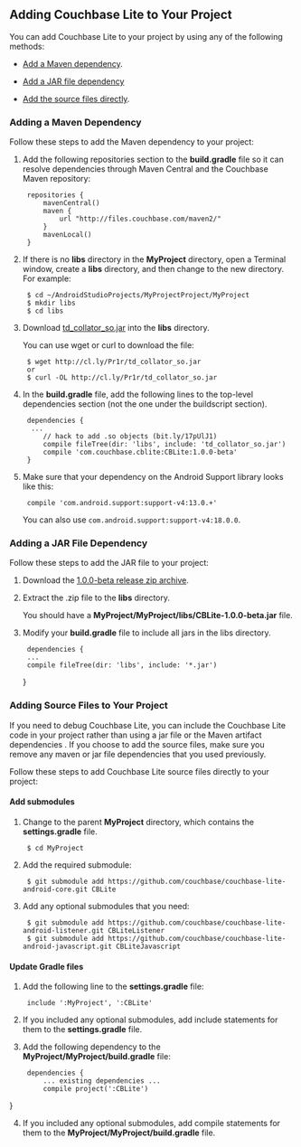 ## Adding Couchbase Lite to Your Project

You can add Couchbase Lite to your project by using any of the following methods:

* [Add a Maven dependency](#adding-a-maven-dependency).

* [Add a JAR file dependency](#adding-a-jar-file-dependency)

* [Add the source files directly](#adding-source-files-to-your-project).


### Adding a Maven Dependency

Follow these steps to add the Maven dependency to your project:

1. Add the following repositories section to the **build.gradle** file so it can resolve dependencies through Maven Central and the Couchbase Maven repository:

		repositories {
		    mavenCentral()
		    maven {
		        url "http://files.couchbase.com/maven2/"
		    }
		    mavenLocal()
		}


2. If there is no **libs** directory in the **MyProject** directory, open a Terminal window, create a **libs** directory, and then change to the new directory. For example:

		
		$ cd ~/AndroidStudioProjects/MyProjectProject/MyProject
		$ mkdir libs
		$ cd libs


3. Download [td_collator_so.jar](http://cl.ly/Pr1r/td_collator_so.jar) into the **libs** directory.  

	You can use wget or curl to download the file:
	

		$ wget http://cl.ly/Pr1r/td_collator_so.jar
		or
		$ curl -OL http://cl.ly/Pr1r/td_collator_so.jar


4. In the **build.gradle** file, add the following lines to the top-level dependencies section (not the one under the buildscript section).


		dependencies {
		 ...
			// hack to add .so objects (bit.ly/17pUlJ1)
			compile fileTree(dir: 'libs', include: 'td_collator_so.jar')  
			compile 'com.couchbase.cblite:CBLite:1.0.0-beta'
		}


5. Make sure that your dependency on the Android Support library looks like this:

		compile 'com.android.support:support-v4:13.0.+'

	You can also use `com.android.support:support-v4:18.0.0`.


### Adding a JAR File Dependency

Follow these steps to add the JAR file to your project:

1. Download the [1.0.0-beta release zip archive](http://qa.hq.northscale.net/job/build_cblite_android-artifacts/lastSuccessfulBuild/artifact/couchbase-lite-android/CouchbaseLiteProject/zip_release_archive.zip).

2. Extract the .zip file to the **libs** directory.

	You should have a **MyProject/MyProject/libs/CBLite-1.0.0-beta.jar** file.

3. Modify your **build.gradle** file to include all jars in the libs directory.

		dependencies {
	    ...
	    compile fileTree(dir: 'libs', include: '*.jar')
	}

### Adding Source Files to Your Project
If you need to debug Couchbase Lite, you can include the Couchbase Lite code in your project rather than using a jar file or the Maven artifact dependencies . If you choose to  add the source files, make sure you remove any maven or jar file dependencies that you used previously.

Follow these steps to add Couchbase Lite source files directly to your project:

#### Add submodules

1. Change to the parent **MyProject** directory, which contains the **settings.gradle** file.

		$ cd MyProject 

2. Add the required submodule:


		$ git submodule add https://github.com/couchbase/couchbase-lite-android-core.git CBLite


3. Add any optional submodules that you need:

		$ git submodule add https://github.com/couchbase/couchbase-lite-android-listener.git CBLiteListener
		$ git submodule add https://github.com/couchbase/couchbase-lite-android-javascript.git CBLiteJavascript


#### Update Gradle files

1. Add the following line to the **settings.gradle** file:

		include ':MyProject', ':CBLite'


2. If you included any optional submodules, add include statements for them to the **settings.gradle** file.

3. Add the following dependency to the **MyProject/MyProject/build.gradle** file:

		dependencies {
			... existing dependencies ...
			compile project(':CBLite')
}


4. If you included any optional submodules, add compile statements for them to the **MyProject/MyProject/build.gradle** file.


